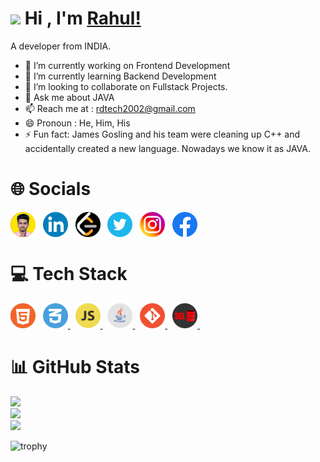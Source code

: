 # <img src="https://github.com/TheDudeThatCode/TheDudeThatCode/blob/master/Assets/Hi.gif" width="29"> Hi , I'm [Rahul!](https://rahuldutta.bio.link/)

A developer from INDIA.

 - 🔭 I’m currently working on Frontend Development
- 🌱 I’m currently learning Backend Development
- 👯 I’m looking to collaborate on Fullstack Projects.
- 💬 Ask me about JAVA
- 📫 Reach me at : rdtech2002@gmail.com
- 😄 Pronoun : He, Him, His
- ⚡ Fun fact: James Gosling and his team were cleaning up C++ and accidentally created a new language. Nowadays we know it as JAVA.

# 🌐 Socials
<a href="https://rahuldutta.bio.link/" target="blank"><img align="center" src="https://raw.githubusercontent.com/irahuldutta02/dynamic-images/main/persons/rahul-dutta-profile-pic-rounded.png" alt="rahuldutta.bio.link" height="40" width="40" /></a>&nbsp;&nbsp;
<a href="https://linkedin.com/in/irahuldutta02" target="blank"><img align="center" src="https://github.com/irahuldutta02/dynamic-images/blob/main/icons/linkedin-icon-round.png?raw=true" alt="irahuldutta02" height="40" width="40" /></a>&nbsp;&nbsp;
<a href="https://www.leetcode.com/irahuldutta02" target="blank"><img align="center" src="https://github.com/irahuldutta02/dynamic-images/blob/main/icons/leetcode-icon-round.png?raw=true" alt="irahuldutta02" height="40" width="40" /></a>&nbsp;&nbsp;
<a href="https://twitter.com/irahuldutta02" target="blank"><img align="center" src="https://github.com/irahuldutta02/dynamic-images/blob/main/icons/twitter-icon-round.png?raw=true" alt="irahuldutta02" height="40" width="40" /></a>&nbsp;&nbsp;
<a href="https://instagram.com/irahuldutta02" target="blank"><img align="center" src="https://github.com/irahuldutta02/dynamic-images/blob/main/icons/instagram-icon-round.png?raw=true" alt="irahuldutta02" height="40" width="40" /></a>&nbsp;&nbsp;
<a href="https://facebook.com/irahuldutta02" target="blank"><img align="center" src="https://github.com/irahuldutta02/dynamic-images/blob/main/icons/facebook-icon-round.png?raw=true" alt="irahuldutta02" height="40" width="40" /></a>&nbsp;&nbsp;

# 💻 Tech Stack
<img src="https://github.com/irahuldutta02/dynamic-images/blob/main/icons/html5-icon-round-2.png?raw=true" alt="html5" width="40" height="40"/> </a>&nbsp;
<a href="https://www.w3schools.com/css/" target="_blank" rel="noreferrer"> <img src="https://github.com/irahuldutta02/dynamic-images/blob/main/icons/css3-icon-round.png?raw=true" alt="css3" width="40" height="40"/> </a>&nbsp;
<a href="https://developer.mozilla.org/en-US/docs/Web/JavaScript" target="_blank" rel="noreferrer"> <img src="https://github.com/irahuldutta02/dynamic-images/blob/main/icons/javascript-icon-round.png?raw=true" alt="javascript" width="40" height="40"/> </a>&nbsp;
<a href="https://www.java.com" target="_blank" rel="noreferrer"> <img src="https://github.com/irahuldutta02/dynamic-images/blob/main/icons/java-icon-round.png?raw=true" alt="java" width="40" height="40"/> </a> &nbsp;
<a href="https://git-scm.com/" target="_blank" rel="noreferrer"> <img src="https://github.com/irahuldutta02/dynamic-images/blob/main/icons/git-icon-round.png?raw=true" alt="git" width="40" height="40"/> </a> &nbsp;
<a href="https://www.mysql.com/" target="_blank" rel="noreferrer"> <img src="https://github.com/irahuldutta02/dynamic-images/blob/main/icons/sql-icon-round.png?raw=true" alt="mysql" width="40" height="40"/> </a>&nbsp;

# 📊 GitHub Stats
![](https://github-readme-stats.vercel.app/api?username=irahuldutta02&theme=radical&hide_border=false&include_all_commits=true&count_private=true)<br/>
![](https://github-readme-streak-stats.herokuapp.com/?user=irahuldutta02&theme=radical&hide_border=false)<br/>
![](https://github-readme-stats.vercel.app/api/top-langs/?username=irahuldutta02&theme=radical&hide_border=false&include_all_commits=true&count_private=true&layout=compact)

![trophy](https://github-profile-trophy.vercel.app/?username=irahuldutta02)
